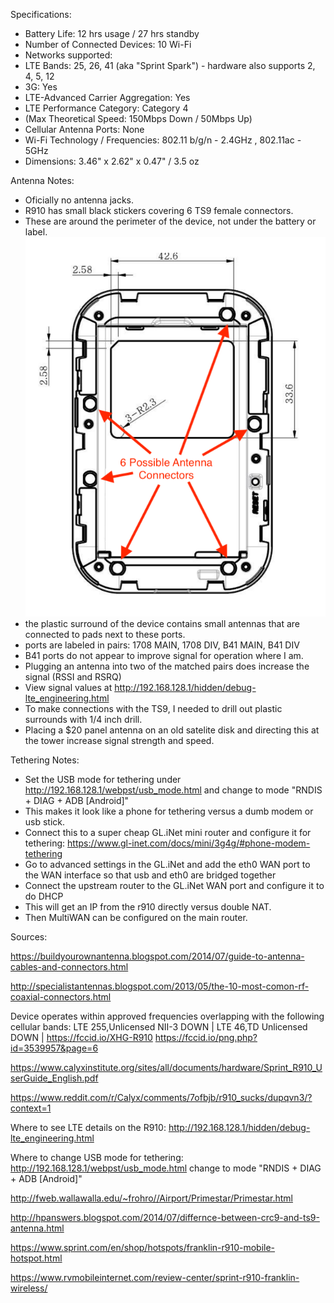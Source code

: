 Specifications:
- Battery Life: 12 hrs usage / 27 hrs standby
- Number of Connected Devices: 10 Wi-Fi
- Networks supported:
- LTE Bands: 25, 26, 41 (aka "Sprint Spark") - hardware also supports 2, 4, 5, 12
- 3G: Yes
- LTE-Advanced Carrier Aggregation: Yes
- LTE Performance Category: Category 4
- (Max Theoretical Speed: 150Mbps Down / 50Mbps Up)
- Cellular Antenna Ports: None
- Wi-Fi Technology / Frequencies: 802.11 b/g/n - 2.4GHz , 802.11ac - 5GHz
- Dimensions:    3.46" x 2.62" x 0.47" /  3.5 oz

Antenna Notes:
- Oficially no antenna jacks.
- R910 has small black stickers covering 6 TS9 female connectors. 
- These are around the perimeter of the device, not under the battery or label. ![device diagram](/device-diagram.png)
- the plastic surround of the device contains small antennas that are connected to pads next to these ports.
- ports are labeled in pairs: 1708 MAIN, 1708 DIV, B41 MAIN, B41 DIV
- B41 ports do not appear to improve signal for operation where I am. 
- Plugging an antenna into two of the matched pairs does increase the signal (RSSI and RSRQ)
- View signal values at http://192.168.128.1/hidden/debug-lte_engineering.html
- To make connections with the TS9, I needed to drill out plastic surrounds with 1/4 inch drill.
- Placing a $20 panel antenna on an old satelite disk and directing this at the tower increase signal strength and speed.

Tethering Notes:
- Set the USB mode for tethering under http://192.168.128.1/webpst/usb_mode.html and change to mode "RNDIS + DIAG + ADB [Android]"
- This makes it look like a phone for tethering versus a dumb modem or usb stick.
- Connect this to a super cheap GL.iNet mini router and configure it for tethering: https://www.gl-inet.com/docs/mini/3g4g/#phone-modem-tethering
- Go to advanced settings in the GL.iNet and add the eth0 WAN port to the WAN interface so that usb and eth0 are bridged together
- Connect the upstream router to the GL.iNet WAN port and configure it to do DHCP
- This will get an IP from the r910 directly versus double NAT.
- Then MultiWAN can be configured on the main router.

Sources:

https://buildyourownantenna.blogspot.com/2014/07/guide-to-antenna-cables-and-connectors.html

http://specialistantennas.blogspot.com/2013/05/the-10-most-comon-rf-coaxial-connectors.html

Device operates within approved frequencies overlapping with the following cellular bands:
 LTE 255,Unlicensed NII-3 DOWN | LTE 46,TD Unlicensed DOWN |
https://fccid.io/XHG-R910
https://fccid.io/png.php?id=3539957&page=6

https://www.calyxinstitute.org/sites/all/documents/hardware/Sprint_R910_UserGuide_English.pdf

https://www.reddit.com/r/Calyx/comments/7ofbjb/r910_sucks/dupqvn3/?context=1

Where to see LTE details on the R910:
http://192.168.128.1/hidden/debug-lte_engineering.html

Where to change USB mode for tethering:
http://192.168.128.1/webpst/usb_mode.html
change to mode "RNDIS + DIAG + ADB [Android]"

http://fweb.wallawalla.edu/~frohro//Airport/Primestar/Primestar.html

http://hpanswers.blogspot.com/2014/07/differnce-between-crc9-and-ts9-antenna.html

https://www.sprint.com/en/shop/hotspots/franklin-r910-mobile-hotspot.html

https://www.rvmobileinternet.com/review-center/sprint-r910-franklin-wireless/



